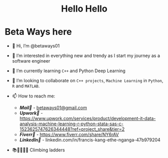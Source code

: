 # <center>Hello Hello
# Beta Ways here

- 👋 Hi, I’m @betaways01
- 👀 I’m interested in everything new and trendy as I start my journey as a software engineer
- 🌱 I’m currently learning  `C++` and Python Deep Learning
- 💞️ I’m looking to collaborate on `C++ projects`, `Machine Learning` in `Python`, `R` and `MATLAB`.
- 📫 How to reach me:
  
  * ***Mail📧*** - betaways01@gmail.com
  * ***Upwork🤢*** - https://www.upwork.com/services/product/development-it-data-analysis-machine-learning-r-python-stata-sas-c-1523625747626344448?ref=project_share&tier=2 
  * ***Fiverr🦚*** - https://www.fiverr.com/share/NY6rAV
  * ***LinkedIn🪬*** - linkedin.com/in/francis-kang-ethe-nganga-47b979204
- 📚📏📐🧑‍💻 Climbing ladders
<!---
betaways01/betaways01 is a ✨ special ✨ repository because its `README.md` (this file) appears on your GitHub profile.
You can click the Preview link to take a look at your changes.
--->

